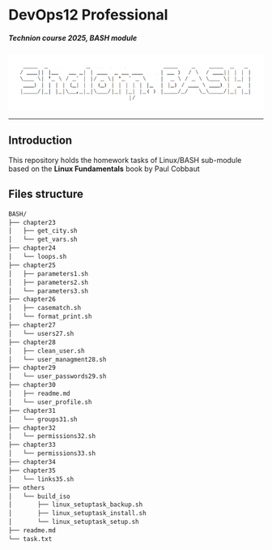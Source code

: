 # DevOps12 Professional
##### Technion course 2025, BASH module

![Shalom BASH logo](assets/shalom_bash.png)

---
## Introduction  
This repository holds the homework tasks of Linux/BASH sub-module based on the __Linux Fundamentals__ book
by Paul Cobbaut

## Files structure
```sh
BASH/
├── chapter23
│   ├── get_city.sh
│   └── get_vars.sh
├── chapter24
│   └── loops.sh
├── chapter25
│   ├── parameters1.sh
│   ├── parameters2.sh
│   └── parameters3.sh
├── chapter26
│   ├── casematch.sh
│   └── format_print.sh
├── chapter27
│   └── users27.sh
├── chapter28
│   ├── clean_user.sh
│   └── user_managment28.sh
├── chapter29
│   └── user_passwords29.sh
├── chapter30
│   ├── readme.md
│   └── user_profile.sh
├── chapter31
│   └── groups31.sh
├── chapter32
│   └── permissions32.sh
├── chapter33
│   └── permissions33.sh
├── chapter34
├── chapter35
│   └── links35.sh
├── others
│   └── build_iso
│       ├── linux_setuptask_backup.sh
│       ├── linux_setuptask_install.sh
│       └── linux_setuptask_setup.sh
├── readme.md
└── task.txt
```


